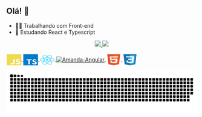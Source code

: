 ## Olá! 👋

- 👩‍💻 Trabalhando com Front-end 
- 🌱 Estudando React e Typescript 

<div align="center">
  <a href="https://github.com/akfarias">
  <img height="160em" src="https://github-readme-stats.vercel.app/api?username=akfarias&show_icons=true&theme=material-palenight&include_all_commits=true&count_private=true"/>
  <img height="160em" src="https://github-readme-stats.vercel.app/api/top-langs/?username=akfarias&layout=compact&langs_count=7&theme=material-palenight"/>
</div>
  
<div>  
  <div style="display: inline_block"><br>
  <img align="center" alt="Amanda-Js" height="30" width="40" src="https://raw.githubusercontent.com/devicons/devicon/master/icons/javascript/javascript-plain.svg">
  <img align="center" alt="Amanda-Ts" height="30" width="40" src="https://raw.githubusercontent.com/devicons/devicon/master/icons/typescript/typescript-plain.svg">
  <img align="center" alt="Amanda-React" height="30" width="40" src="https://raw.githubusercontent.com/devicons/devicon/master/icons/react/react-original.svg">
  <img align="center" alt="Amanda-Angular" height="30" width="40" src="https://cdn.jsdelivr.net/gh/devicons/devicon/icons/angularjs/angularjs-plain.svg" />
  <img align="center" alt="Amanda-HTML" height="30" width="40" src="https://raw.githubusercontent.com/devicons/devicon/master/icons/html5/html5-original.svg">
  <img align="center" alt="Amanda-CSS" height="30" width="40" src="https://raw.githubusercontent.com/devicons/devicon/master/icons/css3/css3-original.svg">  

  ![Snake animation](https://github.com/akfarias/akfarias/blob/output/github-contribution-grid-snake.svg)
    
</div>
  
  
